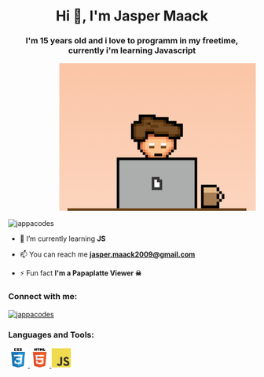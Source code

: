 <h1 align="center">Hi 👋, I'm Jasper Maack</h1>
<h3 align="center">I'm 15 years old and i love to programm in my freetime, currently i'm learning Javascript</h3>
<p align="right"> <img width="400" src="coffee-animation.gif"> </p>

<div>
  <p align="left"> <img src="https://komarev.com/ghpvc/?username=jappacodes&label=Profile%20views&color=0e75b6&style=flat" alt="jappacodes" /> </p>

- 🌱 I’m currently learning **JS**

- 📫 You can reach me **jasper.maack2009@gmail.com**

- ⚡ Fun fact **I'm a Papaplatte Viewer ☠**

<h3 align="left">Connect with me:</h3>
<p align="left">
<a href="https://twitter.com/jappacodes" target="blank"><img align="center" src="https://raw.githubusercontent.com/rahuldkjain/github-profile-readme-generator/master/src/images/icons/Social/twitter.svg" alt="jappacodes" height="30" width="40" /></a>
</p>
</div>


<h3 align="left">Languages and Tools:</h3>
<p align="left"> <a href="https://www.w3schools.com/css/" target="_blank" rel="noreferrer"> <img src="https://raw.githubusercontent.com/devicons/devicon/master/icons/css3/css3-original-wordmark.svg" alt="css3" width="40" height="40"/> </a> <a href="https://www.w3.org/html/" target="_blank" rel="noreferrer"> <img src="https://raw.githubusercontent.com/devicons/devicon/master/icons/html5/html5-original-wordmark.svg" alt="html5" width="40" height="40"/> </a> <a href="https://developer.mozilla.org/en-US/docs/Web/JavaScript" target="_blank" rel="noreferrer"> <img src="https://raw.githubusercontent.com/devicons/devicon/master/icons/javascript/javascript-original.svg" alt="javascript" width="40" height="40"/> </a> </p>


